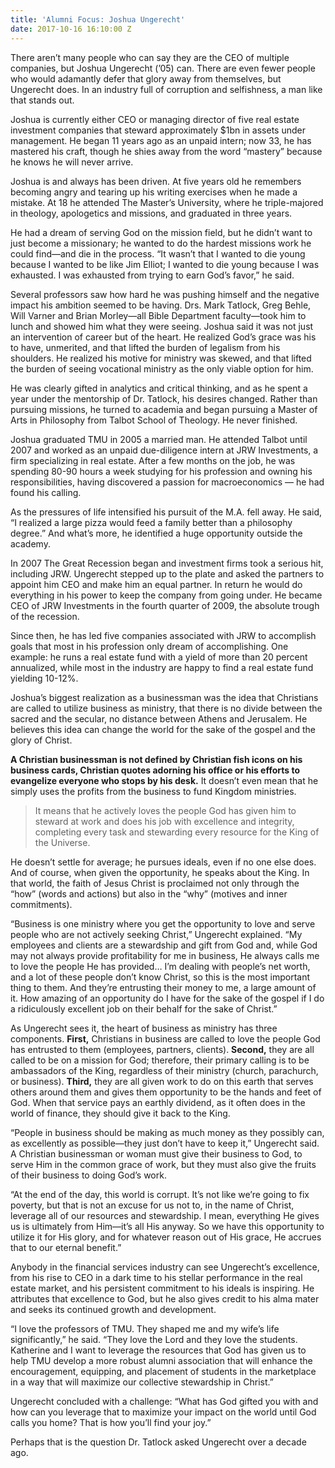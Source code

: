 ```yaml
---
title: 'Alumni Focus: Joshua Ungerecht'
date: 2017-10-16 16:10:00 Z
---
```


There aren’t many people who can say they are the CEO of multiple companies, but Joshua Ungerecht (’05) can. There are even fewer people who would adamantly defer that glory away from themselves, but Ungerecht does. In an industry full of corruption and selfishness, a man like that stands out.

Joshua is currently either CEO or managing director of five real estate investment companies that steward approximately $1bn in assets under management. He began 11 years ago as an unpaid intern; now 33, he has mastered his craft, though he shies away from the word “mastery” because he knows he will never arrive.

Joshua is and always has been driven. At five years old he remembers becoming angry and tearing up his writing exercises when he made a mistake. At 18 he attended The Master’s University, where he triple-majored in theology, apologetics and missions, and graduated in three years.

He had a dream of serving God on the mission field, but he didn’t want to just become a missionary; he wanted to do the hardest missions work he could find—and die in the process. “It wasn’t that I wanted to die young because I wanted to be like Jim Elliot; I wanted to die young because I was exhausted. I was exhausted from trying to earn God’s favor,” he said.

Several professors saw how hard he was pushing himself and the negative impact his ambition seemed to be having. Drs. Mark Tatlock, Greg Behle, Will Varner and Brian Morley—all Bible Department faculty—took him to lunch and showed him what they were seeing. Joshua said it was not just an intervention of career but of the heart. He realized God’s grace was his to have, unmerited, and that lifted the burden of legalism from his shoulders. He realized his motive for ministry was skewed, and that lifted the burden of seeing vocational ministry as the only viable option for him. 

He was clearly gifted in analytics and critical thinking, and as he spent a year under the mentorship of Dr. Tatlock, his desires changed. Rather than pursuing missions, he turned to academia and began pursuing a Master of Arts in Philosophy from Talbot School of Theology. He never finished.

Joshua graduated TMU in 2005 a married man. He attended Talbot until 2007 and worked as an unpaid due-diligence intern at JRW Investments, a firm specializing in real estate. After a few months on the job, he was spending 80-90 hours a week studying for his profession and owning his responsibilities, having discovered a passion for macroeconomics — he had found his calling. 

As the pressures of life intensified his pursuit of the M.A. fell away. He said, “I realized a large pizza would feed a family better than a philosophy degree.” And what’s more, he identified a huge opportunity outside the academy.

In 2007 The Great Recession began and investment firms took a serious hit, including JRW. Ungerecht stepped up to the plate and asked the partners to appoint him CEO and make him an equal partner. In return he would do everything in his power to keep the company from going under. He became CEO of JRW Investments in the fourth quarter of 2009, the absolute trough of the recession. 

Since then, he has led five companies associated with JRW to accomplish goals that most in his profession only dream of accomplishing. One example: he runs a real estate fund with a yield of more than 20 percent annualized, while most in the industry are happy to find a real estate fund yielding 10-12%.

Joshua’s biggest realization as a businessman was the idea that Christians are called to utilize business as ministry, that there is no divide between the sacred and the secular, no distance between Athens and Jerusalem. He believes this idea can change the world for the sake of the gospel and the glory of Christ.

**A Christian businessman is not defined by Christian fish icons on his business cards, Christian quotes adorning his office or his efforts to evangelize everyone who stops by his desk.** It doesn’t even mean that he simply uses the profits from the business to fund Kingdom ministries. 

> It means that he actively loves the people God has given him to steward at work and does his job with excellence and integrity, completing every task and stewarding every resource for the King of the Universe. 

He doesn’t settle for average; he pursues ideals, even if no one else does. And of course, when given the opportunity, he speaks about the King. In that world, the faith of Jesus Christ is proclaimed not only through the “how” (words and actions) but also in the “why” (motives and inner commitments).

“Business is one ministry where you get the opportunity to love and serve people who are not actively seeking Christ,” Ungerecht explained. “My employees and clients are a stewardship and gift from God and, while God may not always provide profitability for me in business, He always calls me to love the people He has provided… I’m dealing with people’s net worth, and a lot of these people don’t know Christ, so this is the most important thing to them. And they’re entrusting their money to me, a large amount of it. How amazing of an opportunity do I have for the sake of the gospel if I do a ridiculously excellent job on their behalf for the sake of Christ.”

As Ungerecht sees it, the heart of business as ministry has three components. **First,** Christians in business are called to love the people God has entrusted to them (employees, partners, clients). **Second,** they are all called to be on a mission for God; therefore, their primary calling is to be ambassadors of the King, regardless of their ministry (church, parachurch, or business). **Third,** they are all given work to do on this earth that serves others around them and gives them opportunity to be the hands and feet of God. When that service pays an earthly dividend, as it often does in the world of finance, they should give it back to the King.

“People in business should be making as much money as they possibly can, as excellently as possible—they just don’t have to keep it,” Ungerecht said. A Christian businessman or woman must give their business to God, to serve Him in the common grace of work, but they must also give the fruits of their business to doing God’s work.

 “At the end of the day, this world is corrupt. It’s not like we’re going to fix poverty, but that is not an excuse for us not to, in the name of Christ, leverage all of our resources and stewardship. I mean, everything He gives us is ultimately from Him—it’s all His anyway. So we have this opportunity to utilize it for His glory, and for whatever reason out of His grace, He accrues that to our eternal benefit.” 

Anybody in the financial services industry can see Ungerecht’s excellence, from his rise to CEO in a dark time to his stellar performance in the real estate market, and his persistent commitment to his ideals is inspiring. He attributes that excellence to God, but he also gives credit to his alma mater and seeks its continued growth and development. 

“I love the professors of TMU. They shaped me and my wife’s life significantly,” he said. “They love the Lord and they love the students. Katherine and I want to leverage the resources that God has given us to help TMU develop a more robust alumni association that will enhance the encouragement, equipping, and placement of students in the marketplace in a way that will maximize our collective stewardship in Christ.” 

Ungerecht concluded with a challenge: “What has God gifted you with and how can you leverage that to maximize your impact on the world until God calls you home? That is how you’ll find your joy.” 

Perhaps that is the question Dr. Tatlock asked Ungerecht over a decade ago.
